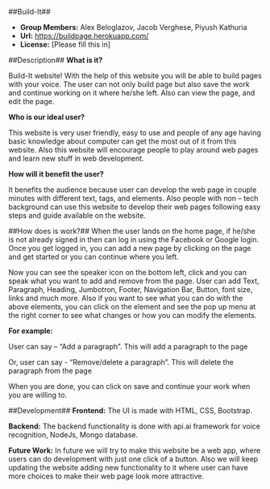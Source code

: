 ##Build-It##
- **Group Members:** Alex Beloglazov, Jacob Verghese, Piyush Kathuria
- **Url:** https://buildpage.herokuapp.com/
- **License:** [Please fill this in]


##Description##
**What is it?**

Build-It website! With the help of this website you will be able to build pages with your voice. The user can not only build page but also save the work and continue working on it where he/she left.  Also can view the page, and edit the page.

**Who is our ideal user?**

This website is very user friendly, easy to use and people of any age having basic knowledge about computer can get the most out of it from this website. Also this website will encourage people to play around web pages and learn new stuff in web development.

**How will it benefit the user?**

It benefits the audience because user can develop the web page in couple minutes with different text, tags, and elements. Also people with non – tech background can use this website to develop their web pages following easy steps and guide available on the website. 


##How does is work?##
When the user lands on the home page, if he/she is not already signed in then can log in using the Facebook or Google login. Once you get logged in, you can add a new page by clicking on the page and get started or you can continue where you left.

Now you can see the speaker icon on the bottom left, click and you can speak what you want to add and remove from the page. User can add Text, Paragraph, Heading, Jumbotron, Footer, Navigation Bar, Button, font size, links and much more. Also if you want to see what you can do with the above elements, you can click on the element and see the pop up menu at the right corner to see what changes or how you can modify the elements.

**For example:**

User can say – “Add a paragraph”. This will add a paragraph to the page

Or, user can say - “Remove/delete a paragraph”. This will delete the paragraph from the page
        
When you are done, you can click on save and continue your work when you are willing to.


##Development##
**Frontend:**
The UI is made with HTML, CSS, Bootstrap.

**Backend:**
The backend functionality is done with api.ai framework for voice recognition, NodeJs, Mongo database.

**Future Work:**
In future we will try to make this website be a web app, where users can do development with just one click of a button. Also we will keep updating the website adding new functionality to it where user can have more choices to make their web page look more attractive. 

